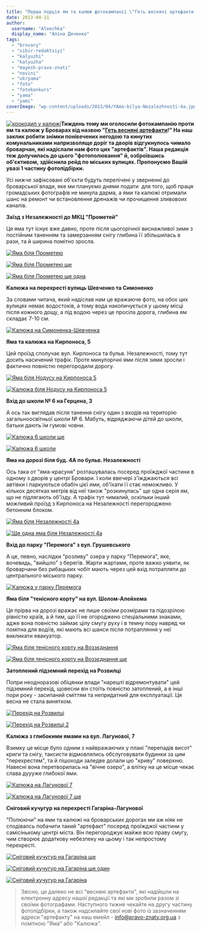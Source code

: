 ```yaml
---
title: "Перша порція ям та калюж фотокампанії \"Геть весняні артефакти!\""
date: 2013-04-11
author: 
  username: "Aleechka"
  display_name: "Аліна Дяченко"
tags: 
  - "brovary"
  - "vibir-redaktsiyi"
  - "kalyuzhi"
  - "kalyuzha"
  - "mayesh-pravo-znati"
  - "novini"
  - "ukryama"
  - "foto"
  - "fotokonkurs"
  - "yama"
  - "yami"
coverImage: "wp-content/uploads/2013/04/YAma-bilya-Nezalezhnosti-4a.jpg"
---
```


[![крокодил у калюжі](https://mpz.brovary.org/wp-content/uploads/2013/04/krokodil-u-kalyuzhi.jpg)](https://mpz.brovary.org/wp-content/uploads/2013/04/krokodil-u-kalyuzhi.jpg)**Тиждень тому ми оголосили фотокампанію проти ям та калюж у Броварах від назвою "[Геть весняні артефакти](https://mpz.brovary.org/get-vesnyani-artefakti-fotokampaniya-proti-yam-ta-kalyuzh-na-brovarskih-dorogah/)!" На наш заклик робити знімки понівечених негодою та кинутих комунальниками напризволяще доріг та дворів відгукнулось чимало броварчан, які надіслали нам фото цих "артефактів". Наша редакція теж долучилась до цього "фотополювання" й, озброївшись об'єктивом, здійснила рейд по міських вулицях. Пропонуємо Вашій увазі 1 частину фотопідбірки.**

Усі нижче зафіксовані об'єкти будуть перелічені у зверненні до броварської влади, яке ми плануємо днями подати  для того, щоб праця громадських фотографів не минула дарма, а ями та калюжі отримали шанс на ремонт чи встановлення дренажів чи прочищення зливовоих каналів.

**Заїзд з Незалежності до МКЦ "Прометей"**

Ця яма тут існує вже давно, проте після цьогорічної виснажливої зими з постійним таненням та замерзанням снігу глибина її збільшилась в рази, та й ширина помітно зросла.

[![Яма біля Прометею](https://mpz.brovary.org/wp-content/uploads/2013/04/YAma-bilya-Prometeyu.jpg)](https://mpz.brovary.org/wp-content/uploads/2013/04/YAma-bilya-Prometeyu.jpg)

[![Яма біля Прометею ще](https://mpz.brovary.org/wp-content/uploads/2013/04/YAma-bilya-Prometeyu-shhe.jpg)](https://mpz.brovary.org/wp-content/uploads/2013/04/YAma-bilya-Prometeyu-shhe.jpg)

[![Яма біля Прометею ще одна](https://mpz.brovary.org/wp-content/uploads/2013/04/YAma-bilya-Prometeyu-shhe-odna.jpg)](https://mpz.brovary.org/wp-content/uploads/2013/04/YAma-bilya-Prometeyu-shhe-odna.jpg)

**Калюжа на перехресті вулиць Шевченко та Симоненко**

За словами читача, який надіслав нам це вражаюче фото, на обох цих вулицях немає водостоків, а тому вода накопичується у цьому місці після кожного дощу, а під водою через це просіла дорога, глибина ям складає 7-10 см.

[![Калюжа на Симоненка-Шевченка](https://mpz.brovary.org/wp-content/uploads/2013/04/Kalyuzha-na-Simonenka-SHevchenka.jpg)](https://mpz.brovary.org/wp-content/uploads/2013/04/Kalyuzha-na-Simonenka-SHevchenka.jpg)

**Яма та калюжа на Кирпоноса, 5**

Цей проїзд сполучає вул. Кирпоноса та бульв. Незалежності, тому тут досить насичений трафік. Проте минулорічні ями після зими зросли і фактично повністю перегородили дорогу.

[![Яма біля Нодусу на Кирпоноса 5](https://mpz.brovary.org/wp-content/uploads/2013/04/YAma-bilya-Nodusu-na-Kirponosa-5.jpg)](https://mpz.brovary.org/wp-content/uploads/2013/04/YAma-bilya-Nodusu-na-Kirponosa-5.jpg)

[![Калюжа біля Нодусу на Кирпоноса 5](https://mpz.brovary.org/wp-content/uploads/2013/04/Kalyuzha-bilya-Nodusu-na-Kirponosa-5.jpg)](https://mpz.brovary.org/wp-content/uploads/2013/04/Kalyuzha-bilya-Nodusu-na-Kirponosa-5.jpg)

**Вхід до школи № 6 на Герцена, 3**

А ось так виглядав після танення снігу один з входів на територію загальноосвітньої школи № 6. Мабуть, відряджаючи дітей до школи, батьки дають їм гумові човни.

[![Калюжа 6 школи ще](https://mpz.brovary.org/wp-content/uploads/2013/04/Kalyuzha-6-shkoli-shhe.jpg)](https://mpz.brovary.org/wp-content/uploads/2013/04/Kalyuzha-6-shkoli-shhe.jpg)

[![Калюжа 6 школи](https://mpz.brovary.org/wp-content/uploads/2013/04/Kalyuzha-6-shkoli.jpg)](https://mpz.brovary.org/wp-content/uploads/2013/04/Kalyuzha-6-shkoli.jpg)

**Яма на дорозі біля буд. 4А по бульв. Незалежності**

Ось така от "яма-красуня" розташувалась посеред проїжджої частини в одному з дворів у центрі Бровари. І коли ввечері з'їжджаються всі автівки і паркуються обабіч цієї ями, об'їхати її стає неможливо. У кількох десятках метрів від неї також "розкинулась" ще одна серія ям, що не підлягають об'їзду. А трафік тут чималий, оскільки інший можливий проїзд з Кирпоноса на Незалежності перегороджено бетонним блоком.

[![Яма біля Незалежності 4а](https://mpz.brovary.org/wp-content/uploads/2013/04/YAma-bilya-Nezalezhnosti-4a.jpg)](https://mpz.brovary.org/wp-content/uploads/2013/04/YAma-bilya-Nezalezhnosti-4a.jpg)

[![Ще одна яма біля Незалежності 4а](https://mpz.brovary.org/wp-content/uploads/2013/04/SHHe-odna-yama-bilya-Nezalezhnosti-4a.jpg)](https://mpz.brovary.org/wp-content/uploads/2013/04/SHHe-odna-yama-bilya-Nezalezhnosti-4a.jpg)

**Вхід до парку "Перемога" з вул. Грушевського**

А це, певно, наслідки "розливу" озера у парку "Перемога", яке, вочевидь, "вийшло" з берегів. Жарти жартами, проте важко уявити, як броварчани без рибацьких чобіт мають через цей вхід потрапляти до центрального міського парку.

[![Калюжа у парку Перемога](https://mpz.brovary.org/wp-content/uploads/2013/04/Kalyuzha-u-parku-Peremoga.jpg)](https://mpz.brovary.org/wp-content/uploads/2013/04/Kalyuzha-u-parku-Peremoga.jpg)

**Яма біля "тенісного корту" на вул. Шолом-Алейхема**

Ця прірва на дорозі вражає не лише своїми розмірами та підозрілою рівністю країв, а й тим, що її не огороджено спеціальними знаками, адже вона повністю займає цілу смугу руху і в темну пору навряд чи помітна для водіїв, які мають всі шанси після потрапляння у неї викликати евакуатор.

[![Яма біля тенісного корту на Воззєднання](https://mpz.brovary.org/wp-content/uploads/2013/04/YAma-bilya-tenisnogo-kortu-na-Vozzyednannya.jpg)](https://mpz.brovary.org/wp-content/uploads/2013/04/YAma-bilya-tenisnogo-kortu-na-Vozzyednannya.jpg)

[![Яма біля тенісного корту на Воззєднання ще](https://mpz.brovary.org/wp-content/uploads/2013/04/YAma-bilya-tenisnogo-kortu-na-Vozzyednannya-shhe.jpg)](https://mpz.brovary.org/wp-content/uploads/2013/04/YAma-bilya-tenisnogo-kortu-na-Vozzyednannya-shhe.jpg)

**Затоплений підземний перехід на Розвилці**

Попри неодноразові обіцянки влади "нарешті відремонтувати" цей підземний перехід, щовесни він стоїть повністю затоплений, а в інші пори року - засипаний сміттям та непридатний для експлуатації. Ця весна не стала винятком.

[![Перехід на Розвилці](https://mpz.brovary.org/wp-content/uploads/2013/04/Perehid-na-Rozviltsi.jpg)](https://mpz.brovary.org/wp-content/uploads/2013/04/Perehid-na-Rozviltsi.jpg)

[![Перехід на Розвилці 2](https://mpz.brovary.org/wp-content/uploads/2013/04/Perehid-na-Rozviltsi-2.jpg)](https://mpz.brovary.org/wp-content/uploads/2013/04/Perehid-na-Rozviltsi-2.jpg)

**Калюжа з глибокими ямами на вул. Лагунової, 7**

Взимку це місце було одним з найвражаючих у плані "перепадів висот" криги та снігу, таксисти відмовлялись обслуговувати будинки за цим "перехрестям", та й пішоходи заледве долали цю "криву" поверхню. Навесні вона перетворилась на "вічне озеро", а влітку на це місце чекає слава дуууже глибокої ями.

[![Калюжа на Лагунової 7](https://mpz.brovary.org/wp-content/uploads/2013/04/Kalyuzha-na-Lagunovoyi-7.jpg)](https://mpz.brovary.org/wp-content/uploads/2013/04/Kalyuzha-na-Lagunovoyi-7.jpg)

[![Калюжа на Лагунової 7 ще](https://mpz.brovary.org/wp-content/uploads/2013/04/Kalyuzha-na-Lagunovoyi-7-shhe.jpg)](https://mpz.brovary.org/wp-content/uploads/2013/04/Kalyuzha-na-Lagunovoyi-7-shhe.jpg)

**Сніговий кучугур на перехресті Гагаріна-Лагунової**

"Полюючи" на ями та калюжі на броварських дорогах ми аж ніяк не сподівалсь побачити такий "артефакт" посеред проїжджої частини у самісінькому центрі міста. Він перегороджує майже всю праву смугу, чим створює додаткову небезпеку на цьому і так непростому перехресті.

[![Сніговий кучугур на Гагаріна ще](https://mpz.brovary.org/wp-content/uploads/2013/04/Snigoviy-kuchugur-na-Gagarina-shhe.jpg)](https://mpz.brovary.org/wp-content/uploads/2013/04/Snigoviy-kuchugur-na-Gagarina-shhe.jpg)

[![Сніговий кучугур на Гагаріна ще один](https://mpz.brovary.org/wp-content/uploads/2013/04/Snigoviy-kuchugur-na-Gagarina-shhe-odin.jpg)](https://mpz.brovary.org/wp-content/uploads/2013/04/Snigoviy-kuchugur-na-Gagarina-shhe-odin.jpg)

[![Сніговий кучугур на Гагаріна](https://mpz.brovary.org/wp-content/uploads/2013/04/Snigoviy-kuchugur-na-Gagarina.jpg)](https://mpz.brovary.org/wp-content/uploads/2013/04/Snigoviy-kuchugur-na-Gagarina.jpg)

> Звісно, це далеко не всі "весняні артефакти", які надійшли на електронну адресу нашої редакції та які ми зробили разом зі своїми фотографами. Наступного тижня чекайте на другу частину фотопідбірки, а також надсилайте свої нові фото із зазначенням адреси "артефакту" на наш емейл - [info@pravo-znaty.org.ua](mailto:info@pravo-znaty.org.ua) з поміткою "Яма" або "Калюжа".
